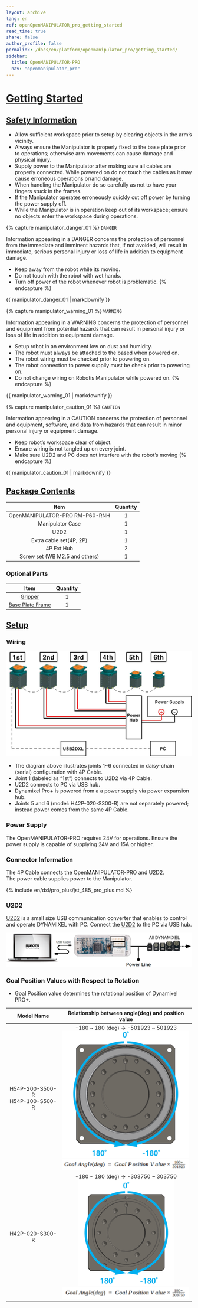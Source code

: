 ```yaml
---
layout: archive
lang: en
ref: openOpenMANIPULATOR_pro_getting_started
read_time: true
share: false
author_profile: false
permalink: /docs/en/platform/openmanipulator_pro/getting_started/
sidebar:
  title: OpenMANIPULATOR-PRO
  nav: "openmanipulator_pro"
---
```


<div style="counter-reset: h1 2"></div>

# [Getting Started](#getting-started)

## [Safety Information](#safety-information)

- Allow sufficient workspace prior to setup by clearing objects in the arm’s vicinity.
- Always ensure the Manipulator is properly fixed to the base plate prior to operations; otherwise arm movements can cause damage and physical injury.
- Supply power to the Manipulator after making sure all cables are properly connected. While powered on do not touch the cables as it may cause erroneous operations or/and damage.
- When handling the Manipulator do so carefully as not to have your fingers stuck in the frames.
- If the Manipulator operates erroneously quickly cut off power by turning the power supply off.
- While the Manipulator is in operation keep out of its workspace; ensure no objects enter the workspace during operations.

{% capture manipulator_danger_01 %}
`DANGER`

Information appearing in a DANGER concerns the protection of personnel from the immediate and imminent hazards that, if not avoided, will result in immediate, serious personal injury or loss of life in addition to equipment damage.
- Keep away from the robot while its moving.
- Do not touch with the robot with wet hands.
- Turn off power of the robot whenever robot is problematic.
{% endcapture %}

<div class="notice--danger">{{ manipulator_danger_01 | markdownify }}</div>


{% capture manipulator_warning_01 %}
`WARNING`

Information appearing in a WARNING concerns the protection of personnel and equipment from potential hazards that can result in personal injury or loss of life in addition to equipment damage.
- Setup robot in an environment low on dust and humidity.
- The robot must always be attached to the based when powered on.
- The robot wiring must be checked prior to powering on.
- The robot connection to power supplly must be check prior to powering on.
- Do not change wiring on Robotis Manipulator while powered on.
{% endcapture %}

<div class="notice--warning">{{ manipulator_warning_01 | markdownify }}</div>

{% capture manipulator_caution_01 %}
`CAUTION`

Information appearing in a CAUTION concerns the protection of personnel and equipment, software, and data from hazards that can result in minor personal injury or equipment damage.
- Keep robot’s workspace clear of object.
- Ensure wiring is not tangled up on every joint.
- Make sure U2D2 and PC does not interfere with the robot’s moving
{% endcapture %}

<div class="notice--warning">{{ manipulator_caution_01 | markdownify }}</div>

## [Package Contents](#package-contents)

| Item                            | Quantity |
|:-------------------------------:|:---:|
| OpenMANIPULATOR-PRO RM-P60-RNH      | 1 |
| Manipulator Case                | 1 |
| U2D2                            | 1 |
| Extra cable set(4P, 2P)         | 1 |
| 4P Ext Hub                      | 2 |
| Screw set (WB M2.5 and others)  | 1 |

### Optional Parts

| Item                            | Quantity |
|:-------------------------------:|:---:|
| [Gripper](/docs/en/platform/rh_p12_rna/)           | 1 |
| [Base Plate Frame](http://www.robotis-shop-en.com/?act=shop_en.goods_view&GS=2538&GC=GD070002)| 1 |  

## [Setup](#setup)

### Wiring

![](/assets/images/platform/OpenMANIPULATOR_pro/wiring.jpg)

- The diagram above illustrates joints 1~6 connected in daisy-chain (serial) configuration with 4P Cable.
- Joint 1 (labeled as “1st”) connects to U2D2 via 4P Cable.
- U2D2 connects to PC via USB hub.
- Dynamixel Pro+ is powered from a a power supply via power expansion hub.
- Joints 5 and 6 (model: H42P-020-S300-R) are not separately powered; instead power comes from the same 4P Cable.

### Power Supply
The OpenMANIPULATOR-PRO requires 24V for operations. Ensure the power supply is capable of supplying 24V and 15A or higher.

### Connector Information
The 4P Cable connects the OpenMANIPULATOR-PRO and U2D2.     
The power cable supplies power to the Manipulator.

{% include en/dxl/pro_plus/jst_485_pro_plus.md %}

### U2D2
[U2D2](/docs/en/parts/interface/u2d2/) is a small size USB communication converter that enables to control and operate DYNAMIXEL with PC. Connect the [U2D2](/docs/en/parts/interface/u2d2/) to the PC via USB hub.

![](/assets/images/platform/OpenMANIPULATOR_pro/u2d2.png)

### Goal Position Values with Respect to Rotation

- Goal Position value determines the rotational position of Dynamixel PRO+.

|Model Name|Relationship between angle(deg) and position value|
|:---:|:---:|
|H54P-200-S500-R<br />H54P-100-S500-R|-180 ~ 180 (deg) → -501923 ~ 501923<br />![](/assets/images/platform/OpenMANIPULATOR_pro/h54p_goal_position.png)<br />![](/assets/images/platform/OpenMANIPULATOR_pro/h54p_goal_angle.png)|
|H42P-020-S300-R|-180 ~ 180 (deg) → -303750 ~ 303750<br />![](/assets/images/platform/OpenMANIPULATOR_pro/h42p_goal_position.png)<br />![](/assets/images/platform/OpenMANIPULATOR_pro/h42p_goal_angle.png)|
